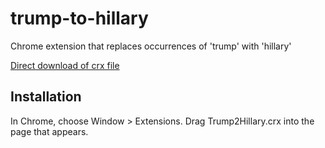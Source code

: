 trump-to-hillary
=============



Chrome extension that replaces occurrences of 'trump' with 'hillary'

 [Direct download of crx file](https://github.com/hSpille/replace-your-president/blob/master/Trump2Hillary.crx?raw=true)

Installation
------------

In Chrome, choose Window > Extensions.  Drag Trump2Hillary.crx into the page that appears.

